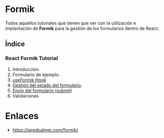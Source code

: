 # Formik

Todos aquellos tutoriales que tienen que ver con la utilización e implantación de **Formik** para la gestión de los formularios dentro de React.

## Índice

### React Formik Tutorial
1. Introducción.
2. Formulario de ejemplo.
3. [useFormik Hook](https://github.com/DevJoseManuel/js-tutorials/blob/master/react/formik/03_useFormik_hook.md)
4. [Gestión del estado del formulario](https://github.com/DevJoseManuel/js-tutorials/blob/master/react/formik/04_Managing_Form_State.md).
5. [Envío del formulario (submit)](https://github.com/DevJoseManuel/js-tutorials/blob/master/react/formik/05_Handling_Form_Submission.md)
6. Validaciones


# Enlaces
* <https://jaredpalmer.com/formik/>

